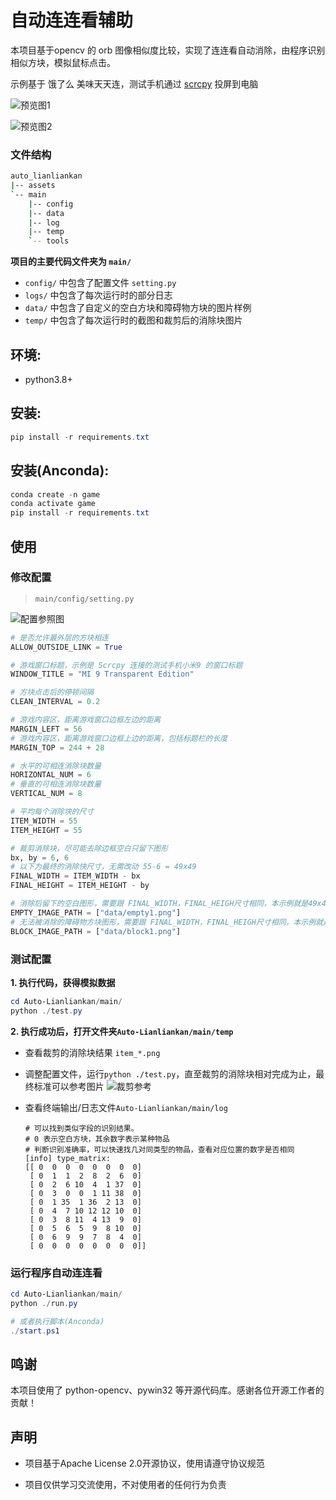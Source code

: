 
# 自动连连看辅助

本项目基于opencv 的 orb 图像相似度比较，实现了连连看自动消除，由程序识别相似方块，模拟鼠标点击。

示例基于 饿了么 美味天天连，测试手机通过 [scrcpy](https://github.com/Genymobile/scrcpy) 投屏到电脑

![预览图1](./assets/preview-1.gif)

![预览图2](./assets/preview-2.png)

### 文件结构
```bash
auto_lianliankan
|-- assets
`-- main
    |-- config
    |-- data
    |-- log
    |-- temp
    `-- tools
```

**项目的主要代码文件夹为 `main/`**
- `config/` 中包含了配置文件 `setting.py`
- `logs/` 中包含了每次运行时的部分日志
- `data/` 中包含了自定义的空白方块和障碍物方块的图片样例
- `temp/` 中包含了每次运行时的截图和裁剪后的消除块图片

## 环境:

- python3.8+

## 安装:

```powershell
pip install -r requirements.txt
```

## 安装(Anconda):

```powershell
conda create -n game
conda activate game
pip install -r requirements.txt
```

## 使用

### 修改配置

> `main/config/setting.py`

![配置参照图](./assets/ref-01.png)

```python
# 是否允许最外层的方块相连
ALLOW_OUTSIDE_LINK = True

# 游戏窗口标题，示例是 Scrcpy 连接的测试手机小米9 的窗口标题
WINDOW_TITLE = "MI 9 Transparent Edition"

# 方块点击后的停顿间隔
CLEAN_INTERVAL = 0.2

# 游戏内容区，距离游戏窗口边框左边的距离
MARGIN_LEFT = 56
# 游戏内容区，距离游戏窗口边框上边的距离，包括标题栏的长度
MARGIN_TOP = 244 + 28

# 水平的可相连消除块数量
HORIZONTAL_NUM = 6
# 垂直的可相连消除块数量
VERTICAL_NUM = 8

# 平均每个消除块的尺寸
ITEM_WIDTH = 55
ITEM_HEIGHT = 55

# 裁剪消除块，尽可能去除边框空白只留下图形
bx, by = 6, 6
# 以下为最终的消除快尺寸，无需改动 55-6 = 49x49
FINAL_WIDTH = ITEM_WIDTH - bx
FINAL_HEIGHT = ITEM_HEIGHT - by

# 消除后留下的空白图形，需要跟 FINAL_WIDTH，FINAL_HEIGH尺寸相同，本示例就是49x49大小的图片
EMPTY_IMAGE_PATH = ["data/empty1.png"]
# 无法被消除的障碍物方块图形，需要跟 FINAL_WIDTH，FINAL_HEIGH尺寸相同，本示例就是49x49大小的图片
BLOCK_IMAGE_PATH = ["data/block1.png"]

```

### 测试配置

**1. 执行代码，获得模拟数据** 
```powershell
cd Auto-Lianliankan/main/
python ./test.py
```

**2. 执行成功后，打开文件夹`Auto-Lianliankan/main/temp`**

  + 查看裁剪的消除块结果 `item_*.png`

  + 调整配置文件，运行`python ./test.py`，直至裁剪的消除块相对完成为止，最终标准可以参考图片
    ![裁剪参考](./assets/ref-02.png)

  + 查看终端输出/日志文件`Auto-Lianliankan/main/log`
    ```text
    # 可以找到类似字段的识别结果。
    # 0 表示空白方块，其余数字表示某种物品
    # 判断识别准确率，可以快速找几对同类型的物品，查看对应位置的数字是否相同
    [info] type_matrix: 
    [[ 0  0  0  0  0  0  0  0]
     [ 0  1  1  2  8  2  6  0]
     [ 0  2  6 10  4  1 37  0]
     [ 0  3  0  0  1 11 38  0]
     [ 0  1 35  1 36  2 13  0]
     [ 0  4  7 10 12 12 10  0]
     [ 0  3  8 11  4 13  9  0]
     [ 0  5  6  5  9  8 10  0]
     [ 0  6  9  9  7  8  4  0]
     [ 0  0  0  0  0  0  0  0]]
    ```

### 运行程序自动连连看

```powershell
cd Auto-Lianliankan/main/
python ./run.py

# 或者执行脚本(Anconda)
./start.ps1
```

## 鸣谢

本项目使用了 python-opencv、pywin32 等开源代码库。感谢各位开源工作者的贡献！

## 声明

- 项目基于Apache License 2.0开源协议，使用请遵守协议规范

- 项目仅供学习交流使用，不对使用者的任何行为负责